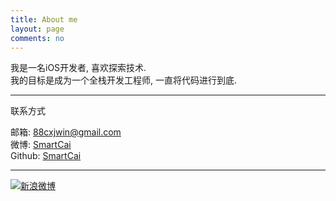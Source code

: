 ```yaml
---
title: About me
layout: page
comments: no
---
```


我是一名iOS开发者, 喜欢探索技术.  
我的目标是成为一个全栈开发工程师, 一直将代码进行到底.  

----

联系方式

邮箱: [88cxjwin@gmail.com](mailto:88cxjwin@gmail.com)  
微博: [SmartCai](http://weibo.com/shiney8y)  
Github: [SmartCai](https://github.com/cxjwin)  

----

[![新浪微博](http://service.t.sina.com.cn/widget/qmd/2214969785/f78fbcd2/1.png)](http://weibo.com/u/2214969785?s=6uyXnP)
